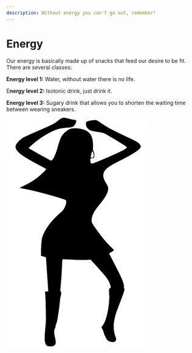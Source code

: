```yaml
---
description: Without energy you can't go out, remember!
---
```


# Energy

Our energy is basically made up of snacks that feed our desire to be fit. There are several classes:&#x20;

**Energy level 1:** Water, without water there is no life.&#x20;

E**nergy level 2:** Isotonic drink, just drink it.&#x20;

**Energy level 3:** Sugary drink that allows you to shorten the waiting time between wearing sneakers.

![](../../.gitbook/assets/header8.png)

